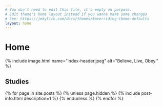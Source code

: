 ```yaml
---
# You don't need to edit this file, it's empty on purpose.
# Edit theme's home layout instead if you wanna make some changes
# See: https://jekyllrb.com/docs/themes/#overriding-theme-defaults
layout: home
---
```


# Home

{% include image.html name="index-header.jpeg" alt="Believe, Live, Obey." %}

## Studies

{% for page in site.posts %}
{% unless page.hidden %}
{% include post-info.html description=1 %}
{% endunless %}
{% endfor %}

<br>

<script src="/assets/js/anchorize.js"></script>
<script async src="https://talk.hyvor.com/embed/newsletter.js" type="module"></script>
<hyvor-talk-newsletter website-id="12077"></hyvor-talk-newsletter>
